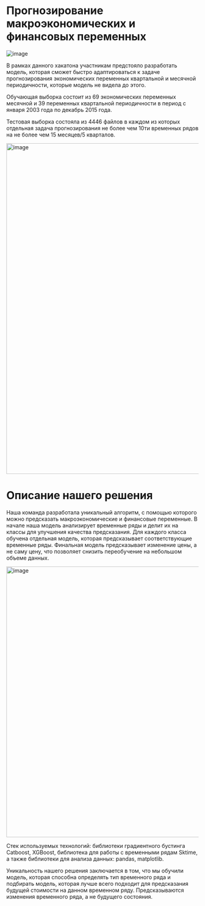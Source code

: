 # Прогнозирование макроэкономических и финансовых переменных

![image](https://user-images.githubusercontent.com/91266802/187231269-e566aca0-be90-4888-aeec-7920120fbf32.png)


В рамках данного хакатона участникам предстояло разработать модель, которая сможет быстро адаптироваться к задаче прогнозирования экономических переменных квартальной и месячной периодичности, которые модель не видела до этого.

Обучающая выборка состоит из 69 экономических переменных месячной и 39 переменных квартальной периодичности в период с января 2003 года по декабрь 2015 года.

Тестовая выборка состояла из 4446 файлов в каждом из которых отдельная задача прогнозирования не более чем 10ти временных рядов на не более чем 15 месяцев/5 кварталов.

<img width="865" alt="image" src="https://user-images.githubusercontent.com/91266802/187088928-690163a2-f023-44ba-89c7-8d7792b90634.png">

# Описание нашего решения

Наша команда разработала уникальный алгоритм, с помощью которого можно предсказать макроэкономические и финансовые переменные. В начале наша модель анализирует временные ряды и делит их на классы для улучшения качества предсказания. Для каждого класса обучена отдельная модель, которая предсказывает соответствующие временные ряды. Финальная модель предсказывает изменение цены, а не саму цену, что позволяет снизить переобучение на небольшом объеме данных.

<img width="708" alt="image" src="https://user-images.githubusercontent.com/91266802/187089122-ef06cb76-0619-4274-9473-c42cd97f3b8c.png">


Стек используемых технологий: библиотеки градиентного бустинга Catboost, XGBoost, библиотека для работы с временными рядам Sktime, а также библиотеки для анализа данных: pandas, matplotlib.

Уникальность нашего решения заключается в том, что мы обучили модель, которая способна определять тип временного ряда и подбирать модель, которая лучше всего подходит для предсказания будущей стоимости на данном временном ряду. Предсказываются изменения временного ряда, а не будущего состояния.
